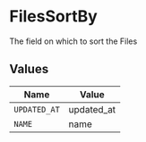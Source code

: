 # FilesSortBy

The field on which to sort the Files


## Values

| Name         | Value        |
| ------------ | ------------ |
| `UPDATED_AT` | updated_at   |
| `NAME`       | name         |